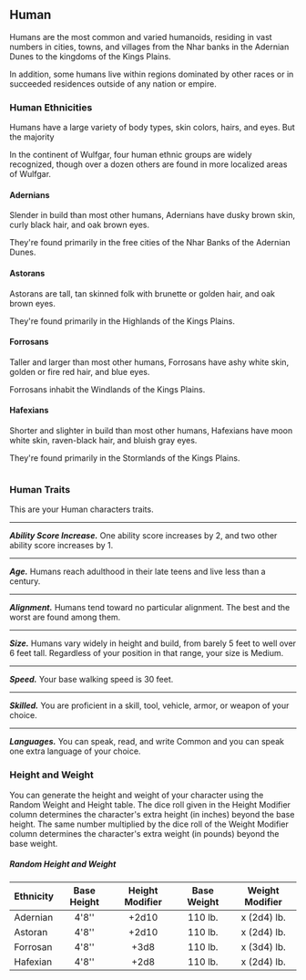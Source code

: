 ## Human
Humans are the most common and varied humanoids, residing in vast numbers in cities, towns, and villages from the Nhar banks in the Adernian Dunes to the kingdoms of the Kings Plains.

In addition, some humans live within regions dominated by other races or in succeeded residences outside of any nation or empire. 


### Human Ethnicities
Humans have a large variety of body types, skin colors, hairs, and eyes. But the majority 

In the continent of Wulfgar, four human ethnic groups are widely recognized, though over a dozen others are found in more localized areas of Wulfgar.

#### Adernians
Slender in build than most other humans, Adernians have dusky brown skin, curly black hair, and oak brown eyes.

They're found primarily in the free cities of the Nhar Banks of the Adernian Dunes.

#### Astorans
Astorans are tall, tan skinned folk with brunette or golden hair, and oak brown eyes.

They're found primarily in the Highlands of the Kings Plains.

#### Forrosans
Taller and larger than most other humans, Forrosans have ashy white skin, golden or fire red hair, and blue eyes.

Forrosans inhabit the Windlands of the Kings Plains.

#### Hafexians
Shorter and slighter in build than most other humans, Hafexians have moon white skin, raven-black hair, and bluish gray eyes.

They're found primarily in the Stormlands of the Kings Plains.

```
```

### Human Traits
This are your Human characters traits.
___
***Ability Score Increase.***
One ability score increases by 2, and two other ability score increases by 1.
___
***Age.***
Humans reach adulthood in their late teens and live less than a century.
___
***Alignment.***
Humans tend toward no particular alignment. The best and the worst are found among them.
___
***Size.***
Humans vary widely in height and build, from barely 5 feet to well over 6 feet tall. Regardless of your position in that range, your size is Medium.
___
***Speed.***
Your base walking speed is 30 feet.
___
***Skilled.***
You are proficient in a skill, tool, vehicle, armor, or weapon of your choice.
___
***Languages.***
You can  speak, read, and write Common and you can speak one extra language of your choice.


### Height and Weight
You can generate the height and weight of your character using the Random Weight and Height table. The dice roll given in the Height Modifier column determines the character's extra height (in inches) beyond the base height. The same number multiplied by the dice roll of the Weight Modifier column determines the character's extra weight (in pounds) beyond the base weight.

##### Random Height and Weight
| Ethnicity | Base Height | Height Modifier | Base Weight | Weight Modifier |
|:----------|:-----------:|:---------------:|:-----------:|:---------------:|
| Adernian  | 4'8''       | +2d10           | 110 lb.     | x (2d4) lb.     |
| Astoran   | 4'8''       | +2d10           | 110 lb.     | x (2d4) lb.     |
| Forrosan  | 4'8''       | +3d8            | 110 lb.     | x (3d4) lb.     |
| Hafexian  | 4'8''       | +2d8            | 110 lb.     | x (2d4) lb.     |